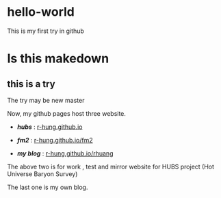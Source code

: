 # hello-world
This is my first try in github
# Is this makedown 
## this is a try
The try may be new master


Now, my github pages host three website.

- ***hubs*** : [r-hung.github.io](https://r-hung.github.io)

- ***fm2*** : [r-hung.github.io/fm2](https://r-hung.github.io/fm2)

- ***my blog*** : [r-hung.github.io/rhuang](https://r-hung.github.io/rhuang)

The above two is for work , test and mirror website for HUBS project (Hot Universe Baryon Survey)

The last one is my own blog.
